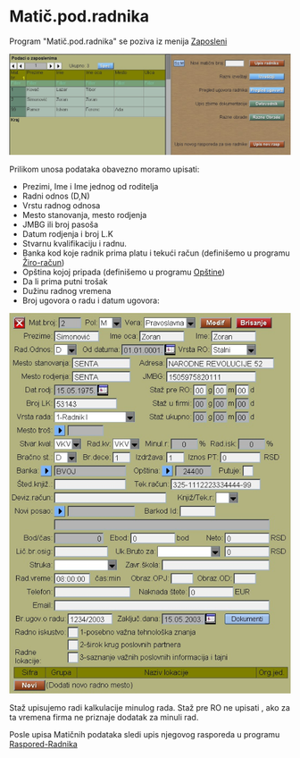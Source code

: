 # Matič.pod.radnika

Program "Matič.pod.radnika" se poziva iz menija [Zaposleni](../z_sr.md)

![Image](zap0001.jpg)

Prilikom unosa podataka obavezno moramo upisati:

- Prezimi, Ime i Ime jednog od roditelja
- Radni odnos (D,N)
- Vrstu radnog odnosa
- Mesto stanovanja, mesto rodjenja
- JMBG ili broj pasoša
- Datum rodjenja i broj L.K
- Stvarnu kvalifikaciju i radnu.
- Banka kod koje radnik prima platu i tekući račun
  (definišemo u programu  [Žiro-račun](../../l_sr/ob001_sr/ob001_sr.md))
- Opština kojoj pripada (definišemo u programu 
  [Opštine](../../l_sr/ob003_sr/ob003_sr.md))
- Da li prima putni trošak
- Dužinu radnog vremena
- Broj ugovora o radu i datum ugovora:

![Image](zap0002.jpg)

Staž upisujemo radi kalkulacije minulog rada.
Staž pre RO ne upisati , ako za ta vremena firma ne priznaje dodatak za minuli rad.

Posle upisa Matičnih podataka sledi upis njegovog rasporeda u programu 
 [Raspored-Radnika](../ob104_sr/ob104_sr.md)

 